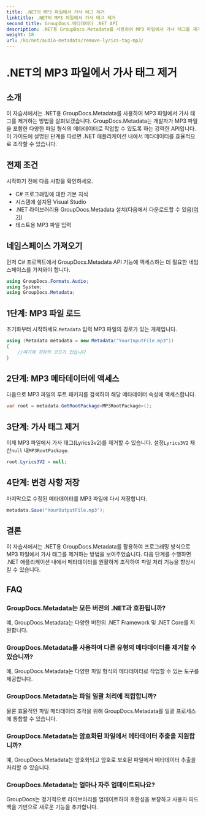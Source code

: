 ```yaml
---
title: .NET의 MP3 파일에서 가사 태그 제거
linktitle: .NET의 MP3 파일에서 가사 태그 제거
second_title: GroupDocs.메타데이터 .NET API
description: .NET용 GroupDocs.Metadata를 사용하여 MP3 파일에서 가사 태그를 제거하는 방법을 알아보세요. 효율적인 메타데이터 조작을 위한 단계별 가이드를 따르세요.
weight: 18
url: /ko/net/audio-metadata/remove-lyrics-tag-mp3/
---
```


# .NET의 MP3 파일에서 가사 태그 제거

## 소개
이 자습서에서는 .NET용 GroupDocs.Metadata를 사용하여 MP3 파일에서 가사 태그를 제거하는 방법을 살펴보겠습니다. GroupDocs.Metadata는 개발자가 MP3 파일을 포함한 다양한 파일 형식의 메타데이터로 작업할 수 있도록 하는 강력한 API입니다. 이 가이드에 설명된 단계를 따르면 .NET 애플리케이션 내에서 메타데이터를 효율적으로 조작할 수 있습니다.
## 전제 조건
시작하기 전에 다음 사항을 확인하세요.
- C# 프로그래밍에 대한 기본 지식
- 시스템에 설치된 Visual Studio
-  .NET 라이브러리용 GroupDocs.Metadata 설치(다음에서 다운로드할 수 있음)[여기](https://releases.groupdocs.com/metadata/net/))
- 테스트용 MP3 파일 입력

## 네임스페이스 가져오기
먼저 C# 프로젝트에서 GroupDocs.Metadata API 기능에 액세스하는 데 필요한 네임스페이스를 가져와야 합니다.
```csharp
using GroupDocs.Formats.Audio;
using System;
using GroupDocs.Metadata;
```
## 1단계: MP3 파일 로드
 초기화부터 시작하세요.`Metadata` 입력 MP3 파일의 경로가 있는 개체입니다.
```csharp
using (Metadata metadata = new Metadata("YourInputFile.mp3"))
{
    //여기에 귀하의 코드가 있습니다
}
```
## 2단계: MP3 메타데이터에 액세스
다음으로 MP3 파일의 루트 패키지를 검색하여 해당 메타데이터 속성에 액세스합니다.
```csharp
var root = metadata.GetRootPackage<MP3RootPackage>();
```
## 3단계: 가사 태그 제거
 이제 MP3 파일에서 가사 태그(Lyrics3v2)를 제거할 수 있습니다. 설정`Lyrics3V2` 재산`null` 내`MP3RootPackage`.
```csharp
root.Lyrics3V2 = null;
```
## 4단계: 변경 사항 저장
마지막으로 수정된 메타데이터를 MP3 파일에 다시 저장합니다.
```csharp
metadata.Save("YourOutputFile.mp3");
```

## 결론
이 자습서에서는 .NET용 GroupDocs.Metadata를 활용하여 프로그래밍 방식으로 MP3 파일에서 가사 태그를 제거하는 방법을 보여주었습니다. 다음 단계를 수행하면 .NET 애플리케이션 내에서 메타데이터를 원활하게 조작하여 파일 처리 기능을 향상시킬 수 있습니다.

## FAQ
### GroupDocs.Metadata는 모든 버전의 .NET과 호환됩니까?
예, GroupDocs.Metadata는 다양한 버전의 .NET Framework 및 .NET Core를 지원합니다.
### GroupDocs.Metadata를 사용하여 다른 유형의 메타데이터를 제거할 수 있습니까?
예, GroupDocs.Metadata는 다양한 파일 형식의 메타데이터로 작업할 수 있는 도구를 제공합니다.
### GroupDocs.Metadata는 파일 일괄 처리에 적합합니까?
물론 효율적인 파일 메타데이터 조작을 위해 GroupDocs.Metadata를 일괄 프로세스에 통합할 수 있습니다.
### GroupDocs.Metadata는 암호화된 파일에서 메타데이터 추출을 지원합니까?
예, GroupDocs.Metadata는 암호화되고 암호로 보호된 파일에서 메타데이터 추출을 처리할 수 있습니다.
### GroupDocs.Metadata는 얼마나 자주 업데이트되나요?
GroupDocs는 정기적으로 라이브러리를 업데이트하여 호환성을 보장하고 사용자 피드백을 기반으로 새로운 기능을 추가합니다.